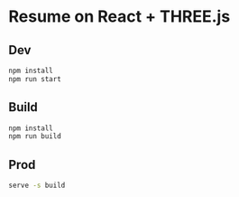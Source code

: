 # Resume on React + THREE.js

## Dev

```bash
npm install
npm run start
```

## Build

```bash
npm install
npm run build
```
## Prod

```bash
serve -s build
```
